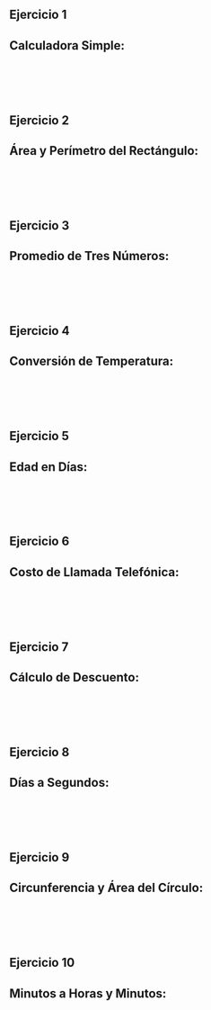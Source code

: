 <h2> Ejercicio 1 </h2>
<h2> Calculadora Simple: </h2>
<pre>
    <code>
    </code>
</pre>
<br>    

<h2> Ejercicio 2 </h2>
<h2> Área y Perímetro del Rectángulo: </h2>
<pre>
    <code>
    </code>
</pre>
<br>    

<h2> Ejercicio 3 </h2>
<h2> Promedio de Tres Números: </h2>
<pre>
    <code>
    </code>
</pre>
<br>    

<h2> Ejercicio 4 </h2>
<h2> Conversión de Temperatura: </h2>
<pre>
    <code>
    </code>
</pre>
<br>    

<h2> Ejercicio 5 </h2>
<h2> Edad en Días: </h2>
<pre>
    <code>
    </code>
</pre>
<br>    

<h2> Ejercicio 6 </h2>
<h2> Costo de Llamada Telefónica: </h2>
<pre>
    <code>
    </code>
</pre>
<br>    

<h2> Ejercicio 7 </h2>
<h2> Cálculo de Descuento: </h2>
<pre>
    <code>
    </code>
</pre>
<br>    

<h2> Ejercicio 8 </h2>
<h2> Días a Segundos: </h2>
<pre>
    <code>
    </code>
</pre>
<br>    

<h2> Ejercicio 9 </h2>
<h2> Circunferencia y Área del Círculo: </h2>
<pre>
    <code>
    </code>
</pre>
<br>    

<h2> Ejercicio 10 </h2>
<h2> Minutos a Horas y Minutos: </h2>
<pre>
    <code>
    </code>
</pre>
<br>    

